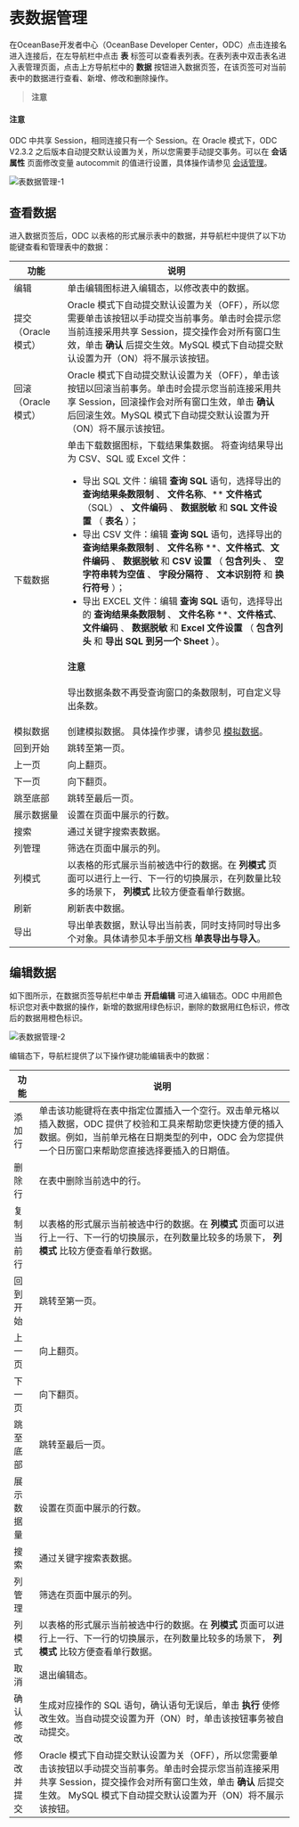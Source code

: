 表数据管理 
==========================

在OceanBase开发者中心（OceanBase Developer Center，ODC）点击连接名进入连接后，在左导航栏中点击 **表** 标签可以查看表列表。在表列表中双击表名进入表管理页面，点击上方导航栏中的 **数据** 按钮进入数据页签，在该页签可对当前表中的数据进行查看、新增、修改和删除操作。

> **注意**  
>

<main id="notice" type='notice'>
  <h4>注意</h4>
  <p>ODC 中共享 Session，相同连接只有一个 Session。在 Oracle 模式下，ODC V2.3.2 之后版本自动提交默认设置为关，所以您需要手动提交事务。可以在 <strong>会话属性</strong> 页面修改变量 autocommit 的值进行设置，具体操作请参见 <a href="../../../400.connection-management/300.database-operation-and-maintenance/100.session-management.md">会话管理</a>。</p>
</main>


![表数据管理-1](https://obbusiness-private.oss-cn-shanghai.aliyuncs.com/doc/img/odc/340/%E8%A1%A8%E6%95%B0%E6%8D%AE%E7%AE%A1%E7%90%86-1.png)

查看数据 
-------------------------

进入数据页签后，ODC 以表格的形式展示表中的数据，并导航栏中提供了以下功能键查看和管理表中的数据：


|      功能       |                                                                                                                                                                                                                                                                                                                                                                                 说明                                                                                                                                                                                                                                                                                                                                                                                  |
|---------------|---------------------------------------------------------------------------------------------------------------------------------------------------------------------------------------------------------------------------------------------------------------------------------------------------------------------------------------------------------------------------------------------------------------------------------------------------------------------------------------------------------------------------------------------------------------------------------------------------------------------------------------------------------------------------------------------------------------------------------------------------------------------|
| 编辑            | 单击编辑图标进入编辑态，以修改表中的数据。    |
| 提交（Oracle 模式） | Oracle 模式下自动提交默认设置为关（OFF），所以您需要单击该按钮以手动提交当前事务。单击时会提示您当前连接采用共享 Session，提交操作会对所有窗口生效，单击 **确认** 后提交生效。MySQL 模式下自动提交默认设置为开（ON）将不展示该按钮。       |
| 回滚（Oracle 模式） | Oracle 模式下自动提交默认设置为关（OFF），单击该按钮以回滚当前事务。单击时会提示您当前连接采用共享 Session，回滚操作会对所有窗口生效，单击 **确认** 后回滚生效。MySQL 模式下自动提交默认设置为开（ON）将不展示该按钮。            |
| 下载数据          | 单击下载数据图标，下载结果集数据。 将查询结果导出为 CSV、SQL  或 Excel 文件：<ul><li> 导出 SQL 文件：编辑 **查询 SQL** 语句，选择导出的 **查询结果条数限制** 、 **文件名称**、** **文件格式** （SQL） **、** **文件编码** 、 **数据脱敏** 和 **SQL 文件设置** （ **表名** ）； <br>  </li><li> 导出 CSV 文件：编辑 **查询 SQL** 语句，选择导出的 **查询结果条数限制** 、 **文件名称** **、**文件格式**、**文件编码** 、 **数据脱敏** 和 **CSV 设置** （ **包含列头** 、 **空字符串转为空值** 、 **字段分隔符** 、 **文本识别符** 和 **换行符号** ）；<br>   </li><li> 导出 EXCEL 文件：编辑 **查询 SQL** 语句，选择导出的 **查询结果条数限制** 、 **文件名称** **、**文件格式**、**文件编码** 、 **数据脱敏** 和 **Excel 文件设置** （ **包含列头** 和 **导出 SQL 到另一个 Sheet** ）。</li></ul> <main id="notice" type='notice'><h4>注意</h4><p>导出数据条数不再受查询窗口的条数限制，可自定义导出条数。</p></main> |
| 模拟数据          | 创建模拟数据。 具体操作步骤，请参见 [模拟数据](../600.data-mocking.md)。    |
| 回到开始          | 跳转至第一页。    |
| 上一页           | 向上翻页。      |
| 下一页           | 向下翻页。       |
| 跳至底部          | 跳转至最后一页。   |
| 展示数据量         | 设置在页面中展示的行数。   |
| 搜索            | 通过关键字搜索表数据。 |
| 列管理           | 筛选在页面中展示的列。    |
| 列模式           | 以表格的形式展示当前被选中行的数据。在 **列模式** 页面可以进行上一行、下一行的切换展示，在列数量比较多的场景下， **列模式** 比较方便查看单行数据。   |
| 刷新            | 刷新表中数据。  |
| 导出            | 导出单表数据，默认导出当前表，同时支持同时导出多个对象。具体请参见本手册文档 **单表导出与导入**。 |



编辑数据 
-------------------------

如下图所示，在数据页签导航栏中单击 **开启编辑** 可进入编辑态。ODC 中用颜色标识您对表中数据的操作，新增的数据用绿色标识，删除的数据用红色标识，修改后的数据用橙色标识。

![表数据管理-2](https://obbusiness-private.oss-cn-shanghai.aliyuncs.com/doc/img/odc/340/%E8%A1%A8%E6%95%B0%E6%8D%AE%E7%AE%A1%E7%90%86-2.png)

编辑态下，导航栏提供了以下操作键功能编辑表中的数据：


|  功能   |                                                                         说明                                                                          |
|-------|-----------------------------------------------------------------------------------------------------------------------------------------------------|
| 添加行   | 单击该功能键将在表中指定位置插入一个空行。双击单元格以插入数据，ODC 提供了校验和工具来帮助您更快捷方便的插入数据。例如，当前单元格在日期类型的列中，ODC 会为您提供一个日历窗口来帮助您直接选择要插入的日期值。                                         |
| 删除行   | 在表中删除当前选中的行。                                                                                                                                        |
| 复制当前行 | 以表格的形式展示当前被选中行的数据。在 **列模式** 页面可以进行上一行、下一行的切换展示，在列数量比较多的场景下， **列模式** 比较方便查看单行数据。                                                                     |
| 回到开始  | 跳转至第一页。                                                                                                                                             |
| 上一页   | 向上翻页。                                                                                                                                               |
| 下一页   | 向下翻页。                                                                                                                                               |
| 跳至底部  | 跳转至最后一页。                                                                                                                                            |
| 展示数据量 | 设置在页面中展示的行数。                                                                                                                                        |
| 搜索    | 通过关键字搜索表数据。                                                                                                                                         |
| 列管理   | 筛选在页面中展示的列。                                                                                                                                         |
| 列模式   | 以表格的形式展示当前被选中行的数据。在 **列模式** 页面可以进行上一行、下一行的切换展示，在列数量比较多的场景下， **列模式** 比较方便查看单行数据。                                                                     |
| 取消    | 退出编辑态。                                                                                                                                              |
| 确认修改  | 生成对应操作的 SQL 语句，确认语句无误后，单击 **执行** 使修改生效。当自动提交设置为开（ON）时，单击该按钮事务被自动提交。                                                                                 |
| 修改并提交 | Oracle 模式下自动提交默认设置为关（OFF），所以您需要单击该按钮以手动提交当前事务。单击时会提示您当前连接采用共享 Session，提交操作会对所有窗口生效，单击 **确认** 后提交生效。 MySQL 模式下自动提交默认设置为开（ON）将不展示该按钮。 |


